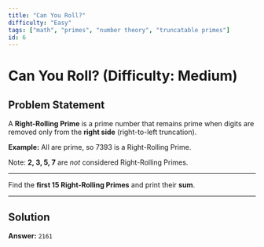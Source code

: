 ```yaml
---
title: "Can You Roll?"
difficulty: "Easy"
tags: ["math", "primes", "number theory", "truncatable primes"]
id: 6
---
```


# Can You Roll?  (Difficulty: Medium)

## Problem Statement

A **Right-Rolling Prime** is a prime number that remains prime when digits are removed only from the **right side** (right-to-left truncation).  

**Example:**
All are prime, so 7393 is a Right-Rolling Prime.

Note: **2, 3, 5, 7** are *not* considered Right-Rolling Primes.

---

Find the **first 15 Right-Rolling Primes** and print their **sum**.

---

## Solution

**Answer:** `2161`
